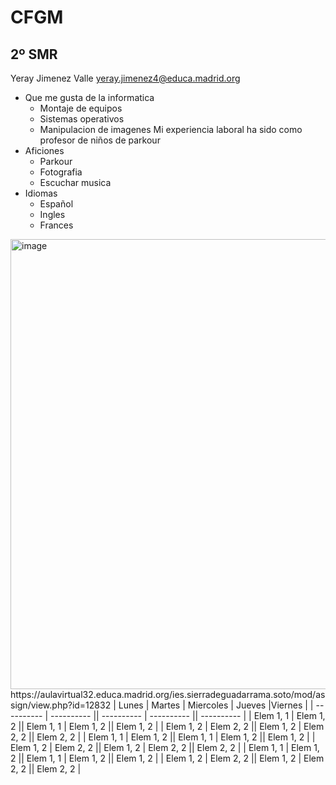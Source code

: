 # CFGM
## 2º SMR
Yeray Jimenez Valle
yeray.jimenez4@educa.madrid.org
+ Que me gusta de la informatica
  - Montaje de equipos
  - Sistemas operativos
  - Manipulacion de imagenes
Mi experiencia laboral ha sido como profesor de niños de parkour
+ Aficiones
  - Parkour
  - Fotografia
  - Escuchar musica
+ Idiomas
  - Español
  - Ingles
  - Frances
<img width="1280" height="720" alt="image" src="https://github.com/user-attachments/assets/36b812dc-5423-43a6-a513-6bce0996347d" />
https://aulavirtual32.educa.madrid.org/ies.sierradeguadarrama.soto/mod/assign/view.php?id=12832
| Lunes | Martes | Miercoles | Jueves |Viernes |  
| ---------- | ---------- || ---------- | ---------- || ---------- |
| Elem 1, 1  | Elem 1, 2  || Elem 1, 1  | Elem 1, 2  || Elem 1, 2  |
| Elem 1, 2  | Elem 2, 2  || Elem 1, 2  | Elem 2, 2  || Elem 2, 2  |
| Elem 1, 1  | Elem 1, 2  || Elem 1, 1  | Elem 1, 2  || Elem 1, 2  |
| Elem 1, 2  | Elem 2, 2  || Elem 1, 2  | Elem 2, 2  || Elem 2, 2  |
| Elem 1, 1  | Elem 1, 2  || Elem 1, 1  | Elem 1, 2  || Elem 1, 2  |
| Elem 1, 2  | Elem 2, 2  || Elem 1, 2  | Elem 2, 2  || Elem 2, 2  |


 
